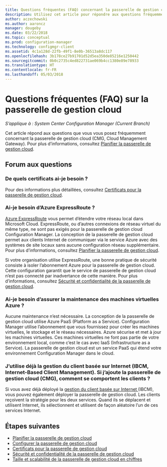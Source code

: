 ```yaml
---
title: Questions fréquentes (FAQ) concernant la passerelle de gestion cloud (CMG, Cloud Management Gateway)
description: Utilisez cet article pour répondre aux questions fréquemment posées concernant la passerelle de gestion cloud
author: aczechowski
ms.author: aaroncz
manager: dougeby
ms.date: 03/22/2018
ms.topic: conceptual
ms.prod: configuration-manager
ms.technology: configmgr-client
ms.assetid: 4c1a128d-22fb-49f1-8e0b-36513a8dc117
ms.openlocfilehash: 3b178ce27b91701d52d5ea350de85216e1250442
ms.sourcegitcommit: 0b0c2735c4ed822731ae069b4cc1380e89e78933
ms.translationtype: HT
ms.contentlocale: fr-FR
ms.lasthandoff: 05/03/2018
---
```

# <a name="frequently-asked-questions-about-the-cloud-management-gateway"></a>Questions fréquentes (FAQ) sur la passerelle de gestion cloud

*S’applique à : System Center Configuration Manager (Current Branch)*

Cet article répond aux questions que vous vous posez fréquemment concernant la passerelle de gestion cloud (CMG, Cloud Management Gateway). Pour plus d’informations, consultez [Planifier la passerelle de gestion cloud](/sccm/core/clients/manage/cmg/plan-cloud-management-gateway).


## <a name="frequently-asked-questions"></a>Forum aux questions

### <a name="what-certificates-do-i-need"></a>De quels certificats ai-je besoin ?

Pour des informations plus détaillées, consultez [Certificats pour la passerelle de gestion cloud](/sccm/core/clients/manage/cmg/certificates-for-cloud-management-gateway).


### <a name="do-i-need-azure-expressroute"></a>Ai-je besoin d’Azure ExpressRoute ?

[Azure ExpressRoute](/azure/expressroute/expressroute-introduction) vous permet d’étendre votre réseau local dans Microsoft Cloud. ExpressRoute, ou d’autres connexions de réseau virtuel du même type, ne sont pas exigés pour la passerelle de gestion cloud Configuration Manager. La conception de la passerelle de gestion cloud permet aux clients Internet de communiquer via le service Azure avec des systèmes de site locaux sans aucune configuration réseau supplémentaire. Pour plus d’informations, consultez [Planifier la passerelle de gestion cloud](/sccm/core/clients/manage/cmg/plan-cloud-management-gateway).

Si votre organisation utilise ExpressRoute, une bonne pratique de sécurité consiste à isoler l’abonnement Azure pour la passerelle de gestion cloud. Cette configuration garantit que le service de passerelle de gestion cloud n’est pas connecté par inadvertance de cette manière. Pour plus d’informations, consultez [Sécurité et confidentialité de la passerelle de gestion cloud](/sccm/core/clients/manage/cmg/security-and-privacy-for-cloud-management-gateway).


### <a name="do-i-need-to-maintain-the-azure-virtual-machines"></a>Ai-je besoin d’assurer la maintenance des machines virtuelles Azure ?

Aucune maintenance n’est nécessaire. La conception de la passerelle de gestion cloud utilise Azure PaaS (Platform as a Service). Configuration Manager utilise l’abonnement que vous fournissez pour créer les machines virtuelles, le stockage et le réseau nécessaires. Azure sécurise et met à jour les machines virtuelles. Ces machines virtuelles ne font pas partie de votre environnement local, comme c’est le cas avec IaaS (Infrastructure as a Service). La passerelle de gestion cloud est un service PaaS qui étend votre environnement Configuration Manager dans le cloud. 


### <a name="im-already-using-ibcm-if-i-add-cmg-how-do-clients-behave"></a>J’utilise déjà la gestion du client basée sur Internet (IBCM, Internet-Based Client Management). Si j’ajoute la passerelle de gestion cloud (CMG), comment se comportent les clients ?

Si vous avez déjà déployé la [gestion du client basée sur Internet ](/sccm/core/clients/manage/plan-internet-based-client-management) (IBCM), vous pouvez également déployer la passerelle de gestion cloud. Les clients reçoivent la stratégie pour les deux services. Quand ils se déplacent et utilisent Internet, ils sélectionnent et utilisent de façon aléatoire l’un de ces services Internet.


## <a name="next-steps"></a>Étapes suivantes

- [Planifier la passerelle de gestion cloud](/sccm/core/clients/manage/cmg/plan-cloud-management-gateway)
- [Configurer la passerelle de gestion cloud](/sccm/core/clients/manage/cmg/setup-cloud-management-gateway)
- [Certificats pour la passerelle de gestion cloud](/sccm/core/clients/manage/cmg/certificates-for-cloud-management-gateway)
- [Sécurité et confidentialité de la passerelle de gestion cloud](/sccm/core/clients/manage/cmg/security-and-privacy-for-cloud-management-gateway)
- [Taille et scalabilité de la passerelle de gestion cloud en chiffres](/sccm/core/plan-design/configs/size-and-scale-numbers#bkmk_cmg)